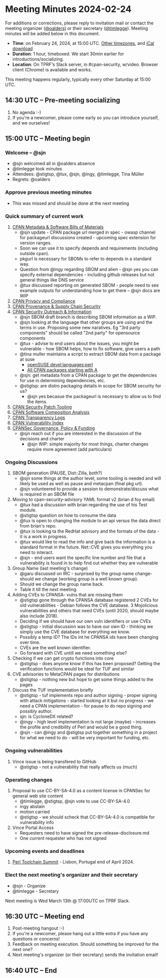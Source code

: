 # Meeting Minutes 2024-02-24

For additions or corrections, please reply to invitation mail or contact the meeting organizer ([@oalders](https://github.com/oalders)) or their secretary ([@timlegge](https://github.com/timlegge)).
Meeting minutes will be added below in this document.

* **Time**: on February 24, 2024, at 15:00 UTC. [Other timezones](https://www.timeanddate.com/worldclock/meetingdetails.html?year=2024&month=2&day=24&hour=15&min=0&sec=0&p1=187&p2=233&p3=250&p4=1129&p5=256), and [iCal download](https://www.timeanddate.com/scripts/ics.php?type=meet&p1=187&p2=233&p3=250&p4=1129&p5=256&year=2024&month=2&day=24&hour=15&min=0&sec=0)
* **Duration**: 1 hour, timeboxed. We start 30min earlier for introductions/socializing.
* **Location**: On TPRF's Slack server, in #cpan-security, w/video. Browser client (Chrome) is available and works.

This meeting happens regularly, typically every other Saturday at 15:00 UTC.


## 14:30 UTC – Pre-meeting socializing

1. No agenda :-)
2. If you're a newcomer, please come early so you can introduce yourself, and we ourselves!

## 15:00 UTC – Meeting begin

### Welcome – @sjn

* @sjn welcomed all in @oalders absence
* @timlegge took minutes
* Attendees: @stigtsp, @tux, @sjn, @ingy, @timlegge, Tina Müller
* Regrets: @oalders

### Approve previous meeting minutes

* This was missed and should be done at the next meeting

### Quick summary of current work

1. [CPAN Metadata & Software Bills of Materials](https://github.com/orgs/CPAN-Security/projects/1)
    - @sjn update - CPAN package url merged in spec - owasp channel for packageurl discussions created - upcoming spec extension for version ranges.
    - Soon we can use it to specify depends and requirements (including outside cpan).
    - pkgurl is necessary for SBOMs to refer to depends in a standard way.
    - Question from @ingy regarding SBOM and alien - @sjn yes you can specify external dependencies - including github releases but not general things like DNS service
    - @tux discussed reporting on generated SBOM - people need to see example outputs for understanding how to get there – @sjn docs are WIP
2. [CPAN Privacy and Compliance](https://github.com/orgs/CPAN-Security/projects/9)
3. [CPAN Provenance & Supply Chain Security](https://github.com/orgs/CPAN-Security/projects/3)
4. [CPAN Security Outreach & Information](https://github.com/orgs/CPAN-Security/projects/12)
    * @sjn SBOM draft branch is describing SBOM information as a WIP.
    * @sjn looking at the language that other groups are using and the terms in use. Proposing some new naratives. Eg "3rd party components" should be called "2nd party" for opensource components
    * @tux - advise to end users about the issues, you might be vulnerable - how SBOM helps, how to fix software, give users a path
    * @tina muller maintains a script to extract SBOM data from a package at suse
        * [openSUSE devel:languages:perl](https://build.opensuse.org/project/show/devel:languages:perl)
        * [All CPAN packages starting with A](https://build.opensuse.org/project/show/devel:languages:perl:CPAN-A)
    * @sjn: get metadata from a CPAN package to get the dependencies for use in determining dependencies, etc.
    * @stigtsp: are distro packaging details in scope for SBOM security for us?
        * @sjn yes becasue the packageurl is necessary to allow us to find the items.
5. [CPAN Security Patch Tooling](https://github.com/orgs/CPAN-Security/projects/11)
6. [CPAN Software Composition Analysis](https://github.com/orgs/CPAN-Security/projects/6)
7. [CPAN Transparency Logs](https://github.com/orgs/CPAN-Security/projects/2)
8. [CPAN Vulnerability Index](https://github.com/orgs/CPAN-Security/projects/10)
9. [CPANSec Governance, Policy & Funding](https://github.com/orgs/CPAN-Security/projects/7)
    - @sjn reach out if you are interested in the discussion of the decisions and charter
        - @sjn WIP: simple majority for most things, charter changes require more agreement (add particulars)

### Ongoing Discussions

1. SBOM generation (PAUSE, Dist::Zilla, both?)
    - @sjn some things at the author level, some tooling is needed and will likely be used as well as pause and metacpan (final pkg url).
    - @sjn volunteered to provide a session to demonstrate/discuss what is required in an SBOM file
2. Moving to cpan-security-advisory YAML format v2 (brian d foy email)
    - @tux had a discussion with brian regarding the use of his Test module.
    - @stigtsp question on how to consume the data
    - @tux is open to changing the module to an api versus the data direct from brian's repo.
    - @tux is looking ta the RedHat advisory and the formats of the data - it is a work in progress.
    - @tux would like to read the info and give back the information is a standard format in the future.  Net::CVE gives you everything you need to interact.
    - @sjn - end users want the specific line number and file that a vulnerability is found in to help find out whether they are vulnerable
3. Group Name (last meeting's change)
    - @garu discussed on IRC - surprised by the group name change- should we change (working group is a well known group).
    - Should we change the group name back.
    - Table it till the next meeting.
4. Adding CVEs to CPANSA- vulns that are missing them
    - @stigtsp gone through the CPANSA database registered 2 CVEs for old vulnerabilities - Debian follows the CVE database.  3 Mojolicious vulnerabilities and others that need CVEs (until 2020, should maybe also include 2018).
    - Deciding if we should have our own vuln identifiers or use CVEs
    - @stigtsp - initial discussion was to have our own ID - thinking we simply use the CVE database for everything we know.
    - Possibly a temp ID?  The IDs int he CPANSA ids have been changing over time.
    - CVEs are the well known identifier.
    - Go forward with CVE untill we need something else?
5. Checking if we can get crypto functions into core
    - @stigtsp - does anyone know if this has been proposed?  Getting the verification functions would be ideal for TUF and similar
6. CVE advisories to MetaCPAN pages for distributions
    - @stigtsp - nothing new but hope to get some things added to the pages
7. Discuss the TUF implementation briefly
    - @stigtsp - tuf implements repo and author signing - proper signing with attack mitigations - started looking at it but no progress - we need a CPAN implementation - for pause to do repo signing and possibly author.
    - sjn: is CycloneDX related?
    - @ingy - high level implementation is not large (maybe) - increases the profile and credibility of Perl and would be a good thing.
    - @sjn - can @ingy and @stigtsp put together something in a project for what we need to do - will be very important for funding, etc.

### Ongoing vulnerabilities

1. Vince issue is being transfered to GitHub
    - @stigtsp - not a vulnerability that really affects us (much)

### Operating changes

1. Proposal to use CC-BY-SA-4.0 as a content license in CPANSec for general web site content
    - @timlegge, @stigtsp, @sjn vote to use CC-BY-SA-4.0
    - ingy abstain
    - motion carried
    - @stigtsp - we should scheck that CC-BY-SA-4.0 is compatible for vulnerability info
2. Vince Portal Access
    - Requesters need to have signed the pre-release-disclosure.md
    - One current requester who has not signed

### Upcoming events and deadlines

1. [Perl Toolchain Summit](https://perltoolchainsummit.org/pts2024/) - Lisbon, Portugal end of April 2024.

### Elect the next meeting's organizer and their secretary

- @sjn - Organize
- @timlegge - Secretary

Next meeting is Wed March 13th @ 17:00UTC on TPRF Slack.

## 16:30 UTC – Meeting end

1. Post-meeting hangout :-)
2. If you're a newcomer, please hang out a little extra if you have any questions or concerns!
3. Feedback on meeting execution. Should something be improved for the next one?
4. Next meeting's organizer (or their secretary) sends the invitation email!

## 16:40 UTC – End

